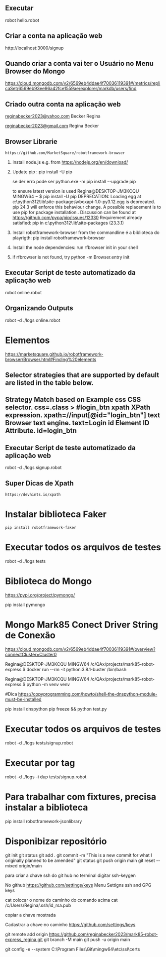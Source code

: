 ## Executar
robot hello.robot

## Criar a conta na aplicação web
http://localhost:3000/signup

## Quando criar a conta vai ter o Usuário no Menu Browser do Mongo
https://cloud.mongodb.com/v2/6569eb4ddae4f70036119391#/metrics/replicaSet/6569eb93ee96a42fce1559ae/explorer/markdb/users/find

## Criado outra conta na aplicação web
reginabecker2023@yahoo.com
Becker Regina

reginabecker2023@gmail.com
Regina Becker

## Browser Librarie
    https://github.com/MarketSquare/robotframework-browser
01) Install node.js e.g. from https://nodejs.org/en/download/

02) Update pip :
        pip install -U pip 

    se der erro pode ser
        python.exe -m pip install --upgrade pip

    to ensure latest version is used
    Regina@DESKTOP-JM3KCQU MINGW64 ~
    $ pip install -U pip
    DEPRECATION: Loading egg at c:\python312\lib\site-packages\vboxapi-1.0-py3.12.egg is deprecated. pip 24.3 will enforce this behaviour change. A possible replacement is to use pip for package installation.. Discussion can be found at https://github.com/pypa/pip/issues/12330
    Requirement already satisfied: pip in c:\python312\lib\site-packages (23.3.1)


3) Install robotframework-browser from the commandline é a biblioteca do playrigth: pip install robotframework-browser

4) Install the node dependencies: run 
        rfbrowser init 
        in your shell

5) if rfbrowser is not found, try python -m Browser.entry init

## Executar Script de teste automatizado da aplicação web
robot online.robot


## Organizando Outputs

robot -d ./logs online.robot

# Elementos
https://marketsquare.github.io/robotframework-browser/Browser.html#Finding%20elements

Selector strategies that are supported by default are listed in the table below.
-------------------------------------------------------------------
Strategy	Match based on	        Example
css	        CSS selector.           css=.class > \#login_btn
xpath	    XPath expression.	    xpath=//input[@id="login_btn"]
text	    Browser text engine.	text=Login
id	        Element ID Attribute.	id=login_btn
-------------------------------------------------------------------

## Executar Script de teste automatizado da aplicação web

robot -d ./logs signup.robot

## Super Dicas de Xpath
    https://devhints.io/xpath

# Instalar biblioteca Faker
    pip install robotframework-faker

# Executar todos os arquivos de testes
robot -d ./logs tests    


# Biblioteca do Mongo
https://pypi.org/project/pymongo/

pip install pymongo

# Mongo Mark85 Conect Driver String de Conexão
https://cloud.mongodb.com/v2/6569eb4ddae4f70036119391#/overview?connectCluster=Cluster0

Regina@DESKTOP-JM3KCQU MINGW64 /c/QAx/projects/mark85-robot-express
$ docker run --rm -it python:3.8.1-buster /bin/bash


Regina@DESKTOP-JM3KCQU MINGW64 /c/QAx/projects/mark85-robot-express
$ python -m venv venv

#Dica
https://copyprogramming.com/howto/shell-the-dnspython-module-must-be-installed

pip install dnspython
pip freeze && python test.py

# Executar todos os arquivos de testes
robot -d ./logs tests/signup.robot    

# Executar por tag
robot -d ./logs -i dup tests/signup.robot  

# Para trabalhar com fixtures, precisa instalar a biblioteca
pip install robotframework-jsonlibrary

# Disponibizar repositório
git init
git status
git add .
git commit -m "This is a new commit for what I originally planned to be amended"
git status
git push origin main
git reset --mixed origin/main

para criar a chave ssh do git hub no terminal digitar
    ssh-keygen

No github
https://github.com/settings/keys
Menu Settigns
ssh and GPG keys

cat colocar o nome do caminho do comando acima
    cat /c/Users/Regina/.ssh/id_rsa.pub

copiar a chave mostrada

Cadastrar a chave no caminho
https://github.com/settings/keys


git remote add origin https://github.com/reginabecker2023/mark85-robot-express_regina.git
  git branch -M main
  git push -u origin main

git config -e --system
C:\Program Files\Git\mingw64\etc\ssl\certs

